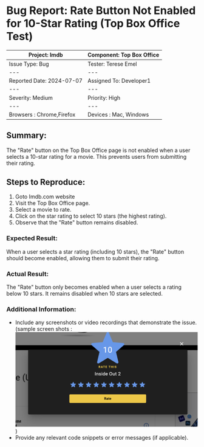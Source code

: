# Bug Report: Rate Button Not Enabled for 10-Star Rating (Top Box Office Test)


| Project: Imdb | Component: Top Box Office |
|---|---|
|Issue Type: Bug| Tester: Terese Emel|
|---|---|
| Reported Date: 2024-07-07| Assigned To: Developer1 |
|---|---|
| Severity: Medium | Priority: High |
|---|---|
| Browsers : Chrome,Firefox| Devices : Mac, Windows |


## Summary:

The "Rate" button on the Top Box Office page is not enabled when a user selects a 10-star rating for a movie. This prevents users from submitting their rating.

## Steps to Reproduce:

1. Goto Imdb.com website
2. Visit the Top Box Office page.
3. Select a movie to rate.
4. Click on the star rating to select 10 stars (the highest rating).
5. Observe that the "Rate" button remains disabled.

### Expected Result:

When a user selects a star rating (including 10 stars), the "Rate" button should become enabled, allowing them to submit their rating.

### Actual Result:

The "Rate" button only becomes enabled when a user selects a rating below 10 stars. It remains disabled when 10 stars are selected.

### Additional Information:

- Include any screenshots or video recordings that demonstrate the issue.(sample screen shots : ![alt text](image.png))
- Provide any relevant code snippets or error messages (if applicable).
